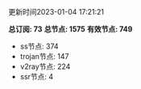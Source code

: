 更新时间2023-01-04 17:21:21

**总订阅: 73**
**总节点: 1575**
**有效节点: 749**
- ss节点: 374
- trojan节点: 147
- v2ray节点: 224
- ssr节点: 4
